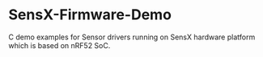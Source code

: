 # SensX-Firmware-Demo
C demo examples for Sensor drivers running on SensX hardware platform which is based on nRF52 SoC.
